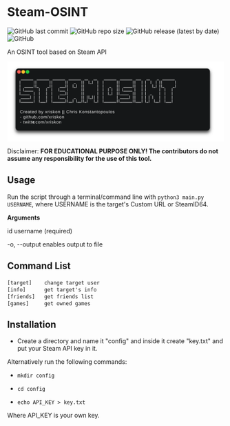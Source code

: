 # Steam-OSINT

![GitHub last commit](https://img.shields.io/github/last-commit/xriskon/Steam-OSINT)
![GitHub repo size](https://img.shields.io/github/repo-size/xriskon/Steam-OSINT)
![GitHub release (latest by date)](https://img.shields.io/github/v/release/xriskon/Steam-OSINT?color=orange)
![GitHub](https://img.shields.io/github/license/xriskon/Steam-OSINT)

An OSINT tool based on Steam API

<p align="center">
<img align="center" src=".images/banner.svg" width="900">
</p>

Disclaimer: **FOR EDUCATIONAL PURPOSE ONLY! The contributors do not assume any responsibility for the use of this tool.**

## Usage

Run the script through a terminal/command line with `python3 main.py USERNAME`, where USERNAME is the target's Custom URL or SteamID64.

**Arguments**

id            			username (required)

-o, --output		enables output to file

## Command List

```
[target]	change target user
[info]		get target's info
[friends]	get friends list
[games]		get owned games
```

## Installation

- Create a directory and name it "config" and inside it create "key.txt" and put your Steam API key in it.

Alternatively run the following commands:

- `mkdir config`

- `cd config`

- `echo API_KEY > key.txt`

Where API_KEY is your own key.
